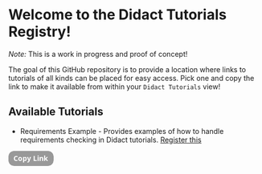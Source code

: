 # Welcome to the Didact Tutorials Registry!

*Note:* This is a work in progress and proof of concept!

The goal of this GitHub repository is to provide a location where links to tutorials of all kinds can be placed for easy access. Pick one and copy the link to make it available from within your `Didact Tutorials` view! 

## Available Tutorials

* Requirements Example - Provides examples of how to handle requirements checking in Didact tutorials. [Register this](vscode://redhat.vscode-didact?commandId=vscode.didact.registry.addUri&&https=raw.githubusercontent.com/redhat-developer/vscode-didact/master/examples/requirements.example.didact.md&&name=Requirements%20Example&&category=From%20The%20Web)

![vscode://redhat.vscode-didact?commandId=vscode.didact.registry.addUri&&https=raw.githubusercontent.com/redhat-developer/vscode-didact/master/examples/requirements.example.didact.md&&name=Requirements%20Example&&category=From%20The%20Web](./button_copy-link.png)
